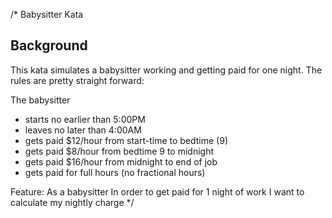 /*
 Babysitter Kata
 
 Background
 ----------
 This kata simulates a babysitter working and getting paid for one night.  The rules are pretty straight forward:
 
 The babysitter
 - starts no earlier than 5:00PM
 - leaves no later than 4:00AM
 - gets paid $12/hour from start-time to bedtime (9)
 - gets paid $8/hour from bedtime 9 to midnight
 - gets paid $16/hour from midnight to end of job
 - gets paid for full hours (no fractional hours)
 
 
 Feature:
 As a babysitter
 In order to get paid for 1 night of work
 I want to calculate my nightly charge
 */
